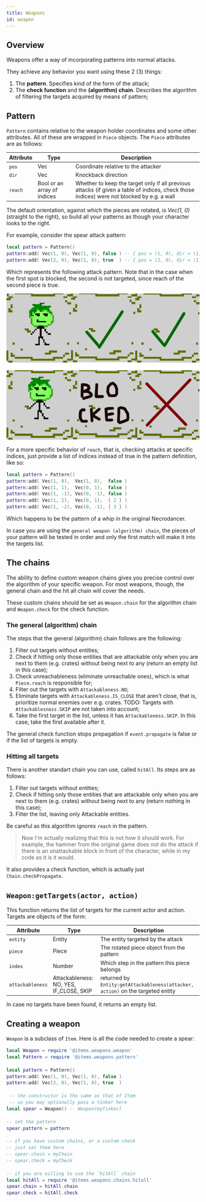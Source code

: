```yaml
---
title: Weapons
id: weapon
---
```


## Overview

Weapons offer a way of incorporating patterns into normal attacks. 

They achieve any behavior you want using these 2 (3) things:
1. The **pattern**. Specifies kind of the form of the attack;
2. The **check function** and the **(algorithm) chain**. Describes the algorithm of filtering the targets acquired by means of pattern;


## Pattern

`Pattern` contains relative to the weapon holder coordinates and some other attributes. All of these are wrapped in `Piece` objects. The `Piece` attributes are as follows:

| Attribute | Type | Description |
| --------- | ---- | --------- |
| `pos`     | Vec  | Coordinate relative to the attacker |
| `dir`     | Vec  | Knockback direction |
| `reach`   | Bool or an array of indices | Whether to keep the target only if all previous attacks (if given a table of indices, check those indices) were not blocked by e.g. a wall |

The default orientation, against which the pieces are rotated, is *Vec(1, 0)* (straight to the right), so build all your patterns as though your character looks to the right.

For example, consider the spear attack pattern:
```lua
local pattern = Pattern()
pattern:add( Vec(1, 0), Vec(1, 0), false ) -- { pos = (1, 0), dir = (1, 0), reach = false }
pattern:add( Vec(2, 0), Vec(1, 0), true  ) -- { pos = (2, 0), dir = (1, 0), reach = true  }
```

Which represents the following attack pattern. Note that in the case when the first spot is blocked, the second is not targeted, since reach of the second piece is true.

![Spear attack pattern](assets/pattern_example_1.png)

For a more specific behavior of `reach`, that is, checking attacks at specific indices, just provide a list of indices instead of true in the pattern definition, like so:

```lua
local pattern = Pattern()
pattern:add( Vec(1, 0),  Vec(1, 0),  false )
pattern:add( Vec(1, 1),  Vec(0, 1),  false )
pattern:add( Vec(1, -1), Vec(0, -1), false )
pattern:add( Vec(1, 2),  Vec(0, 1),  { 2 } )
pattern:add( Vec(1, -2), Vec(0, -1), { 3 } )
```

Which happens to be the pattern of a whip in the original Necrodancer.

In case you are using the `general weapon (algorithm) chain`, the pieces of your pattern will be tested in order and only the first match will make it into the targets list. 


## The chains

The ability to define custom weapon chains gives you precise control over the algorithm of your specific weapon. For most weapons, though, the general chain and the hit all chain will cover the needs.

These custom chains should be set as `Weapon.chain` for the algorithm chain and `Weapon.check` for the check function.


### The general (algorithm) chain

The steps that the general (algorithm) chain follows are the following:
1. Filter out targets without entities;
1. Check if hitting only those entities that are attackable only when you are next to them (e.g. crates) without being next to any (return an empty list in this case);
3. Check unreachableness (eliminate unreachable ones), which is what `Piece.reach` is responsible for;
2. Filter out the targets with `Attackableness.NO`;
4. Eliminate targets with `Attackableness.IS_CLOSE` that aren't close, that is, prioritize normal enemies over e.g. crates. TODO: Targets with `Attackablesness.SKIP` are not taken into account;
5. Take the first target in the list, unless it has `Attackableness.SKIP`. In this case, take the first available after it.

The general check function stops propagation if `event.propagate` is false or if the list of targets is empty.  


### Hitting all targets

There is another standart chain you can use, called `hitAll`. Its steps are as follows: 
1. Filter out targets without entities;
2. Check if hitting only those entities that are attackable only when you are next to them (e.g. crates) without being next to any (return nothing in this case);
3. Filter the list, leaving only Attackable entities.

Be careful as this algorithm ignores `reach` in the pattern. 

> Now I'm actually realizing that this is not how it should work. For example, the hammer from the original game does not do the attack if there is an unattackable block in front of the character, while in my code as it is it would.

It also provides a check function, which is actually just `Chain.checkPropagate`.

 
## `Weapon:getTargets(actor, action)`

This function returns the list of targets for the current actor and action. Targets are objects of the form:

| Attribute | Type    | Description |
| --------- | ----    | --------- |
| `entity`  | Entity  | The entity targeted by the attack |
| `piece`   | Piece   | The rotated piece object from the pattern |
| `index`   | Number  | Which step in the pattern this piece belongs |
| `attackableness` | Attackableness: NO, YES, IF_CLOSE, SKIP | returned by `Entity:getAttackableness(attacker, action)` on the targeted entity |

In case no targets have been found, it returns an empty list.


## Creating a weapon

`Weapon` is a subclass of `Item`. Here is all the code needed to create a spear:

```lua
local Weapon = require '@items.weapons.weapon'
local Pattern = require '@items.weapons.pattern'

local pattern = Pattern()
pattern:add( Vec(1, 0), Vec(1, 0), false )
pattern:add( Vec(2, 0), Vec(1, 0), true  )

 -- the constructor is the same as that of Item
 -- so you may optionally pass a tinker here
local spear = Weapon() -- Weapon(myTinker)

-- set the pattern
spear.pattern = pattern

-- if you have custom chains, or a custom check
-- just set them here
-- spear.chain = myChain
-- spear.check = myCheck

-- if you are willing to use the `hitAll` chain
local hitAll = require '@items.weapons.chains.hitall'
spear.chain = hitAll.chain
spear.check = hitAll.check
```

